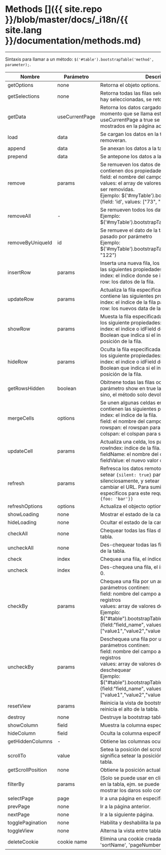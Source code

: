 # Methods []({{ site.repo }}/blob/master/docs/_i18n/{{ site.lang }}/documentation/methods.md)

---

Sintaxis para llamar a un método: `$('#table').bootstrapTable('method', parameter);`.

<table class="table"
       data-toggle="table"
       data-search="true"
       data-show-toggle="true"
       data-show-columns="true"
       data-mobile-responsive="true">
    <thead>
    <tr>
        <th>Nombre</th>
        <th>Parámetro</th>
        <th>Descripción</th>
    </tr>
    </thead>
    <tbody>
    <tr>
        <td>getOptions</td>
        <td>none</td>
        <td>Retorna el objeto options.</td>
    </tr>
    <tr>
        <td>getSelections</td>
        <td>none</td>
        <td>Retorna todas las filas seleccionadas, cuando no hay seleccionadas, se retorna un array vacío .</td>
    </tr>
    <tr>
        <td>getData</td>
        <td>useCurrentPage</td>
        <td>Retorna los datos cargados en la tabla en el momento que se llama este método. Si se setea useCurrentPage a true se devolverá los datos mostrados en la página
        actual</td>
    </tr>
    <tr>
        <td>load</td>
        <td>data</td>
        <td>Se cargan los datos en la tabla, las filas antiguas se removeran.</td>
    </tr>
    <tr>
        <td>append</td>
        <td>data</td>
        <td>Se anexan los datos a la tabla.</td>
    </tr>
	<tr>
        <td>prepend</td>
        <td>data</td>
        <td>Se antepone los datos a la tabla.</td>
    </tr>
    <tr>
        <td>remove</td>
        <td>params</td>
        <td>
        Se remueven los datos de la tabla, los parámetros contienen dos propiedades: <br>
        field: el nombre del campo de las filas removidas. <br>
        values: el array de valores de las filas que deberían ser removidas. <br>
        Ejemplo: $('#myTable').bootstrapTable('remove', {field: 'id', values: ["73", "74"]})
        </td>
    </tr>
    <tr>
        <td>removeAll</td>
        <td>-</td>
        <td>
        Se remueven todos los datos de la tabla <br>
        Ejemplo: $('#myTable').bootstrapTable('removeAll')
        </td>
    </tr>
    <tr>
        <td>removeByUniqueId</td>
        <td>id</td>
        <td>
        Se remueve el dato de la tabla que contiene el id pasado por parámetro<br>
        Ejemplo: $('#myTable').bootstrapTable('removeByUniqueId', "122")
        </td>
    </tr>
    <tr>
        <td>insertRow</td>
        <td>params</td>
        <td>
        Inserta una nueva fila, los paeámetros contienen las siguientes propiedades:<br>
        index: el índice donde se insertara la nueva fila.<br>
        row: los datos de la fila.
        </td>
    </tr>
    <tr>
        <td>updateRow</td>
        <td>params</td>
        <td>
        Actualiza la fila especificada, el parámetro contiene las siguientes propiedades: <br>
        index: el índice de la fila para ser actualizada. <br>
        row: los nuevos data de la fila.
        </td>
    </tr>
	<tr>
        <td>showRow</td>
        <td>params</td>
        <td>Muesta la fila especificada. El parámetro contiene los siguiente propiedades: <br>
        index: el indice o idField de la fila.
        isIdField: Boolean que indica si el index es idField o la posición de la fila.</td>
    </tr>
    <tr>
        <td>hideRow</td>
        <td>params</td>
        <td>Oculta la fila especificada. El parámetro contiene los siguiente propiedades: <br>
        index: el indice o idField de la fila.
        isIdField: Boolean que indica si el index es idField o la posición de la fila.</td>
    </tr>
    <tr>
        <td>getRowsHidden</td>
        <td>boolean</td>
        <td>Obitnene todas las filas ocultas si se pasa el parámetro show en true las filas serán mostradas, sino, el método solo
        devolvera las filas ocultas.</td>
    </tr>
    <tr>
        <td>mergeCells</td>
        <td>options</td>
        <td>
        Se unen algunas celdas en una, las opciones contienen las siguientes propiedades: <br>
        index: el índice de la fila. <br>
        field: el nombre del campo.<br>
        rowspan: el rowspan para ser unidas. <br>
        colspan: el colspan para ser unidas.
        </td>
    </tr>
    <tr>
        <td>updateCell</td>
        <td>params</td>
        <td>
        Actualiza una celda, los parámetros contienen: <br>
        rowIndex: índice de la fila. <br>
        fieldName: el nombre del campo.<br>
        fieldValue: el nuevo valor de la celda. <br>
        </td>
    </tr>
    <tr>
        <td>refresh</td>
        <td>params</td>
        <td>Refresca los datos remotos del servidor, se puede setear <code>{silent: true}</code> para refrescar los datos silenciosamente, y setear <code>{url: newUrl}</code> para cambiar el URL. Para suministrar query params especificos para este request, setear <code>{query: {foo: 'bar'}}</code></td>
    </tr>
    <tr>
        <td>refreshOptions</td>
        <td>options</td>
        <td>Actualiza el objecto options</td>
    </tr>
    <tr>
        <td>showLoading</td>
        <td>none</td>
        <td>Mostrar el estado de la carga.</td>
    </tr>
    <tr>
        <td>hideLoading</td>
        <td>none</td>
        <td>Ocultar el estado de la carga.</td>
    </tr>
    <tr>
        <td>checkAll</td>
        <td>none</td>
        <td>Chequear todas las filas de la página actual de la tabla.</td>
    </tr>
    <tr>
        <td>uncheckAll</td>
        <td>none</td>
        <td>Des-chequear todas las filas de la página actual de la tabla.</td>
    </tr>
    <tr>
        <td>check</td>
        <td>index</td>
        <td>Chequea una fila, el índice de la fila inicia en 0.</td>
    </tr>
    <tr>
        <td>uncheck</td>
        <td>index</td>
        <td>Des-chequea una fila, el índice de la fila inicia en 0.</td>
    </tr>
	<tr>
        <td>checkBy</td>
        <td>params</td>
        <td>
        Chequea una fila por un array de valores los parámetros continen:<br>
        field: nombre del campo a usar para encontrar los registros<br>
        values: array de valores de las filas por chequear<br>
        Ejemplo: <br>
        $("#table").bootstrapTable("checkBy", {field:"field_name", values:["value1","value2","value3"]})
        </td>
    </tr>
    <tr>
        <td>uncheckBy</td>
        <td>params</td>
        <td>
        Deschequea una fila por un array de valores los parámetros continen:<br>
        field: nombre del campo a usar para encontrar los registros<br>
        values: array de valores de las filas por deschequear<br>
        Ejemplo: <br>
        $("#table").bootstrapTable("uncheckBy", {field:"field_name", values:["value1","value2","value3"]})
        </td>
    </tr>
    <tr>
        <td>resetView</td>
        <td>params</td>
        <td>Reinicia la vista de bootstrap table, por ejemplo reinicia el alto de la tabla.</td>
    </tr>
    <tr>
        <td>destroy</td>
        <td>none</td>
        <td>Destruye la bootstrap table.</td>
    </tr>
    <tr>
        <td>showColumn</td>
        <td>field</td>
        <td>Muestra la columna especificada.</td>
    </tr>
    <tr>
        <td>hideColumn</td>
        <td>field</td>
        <td>Oculta la columna especificada.</td>
    </tr>
    <tr>
        <td>getHiddenColumns</td>
        <td>-</td>
        <td>Obtiene las columnas ocultas.</td>
    </tr>
    <tr>
        <td>scrollTo</td>
        <td>value</td>
        <td>Setea la posición del scroll, setear 'bottom' significa setear la posición del scroll al final de la tabla.</td>
    </tr>
    <tr>
        <td>getScrollPosition</td>
        <td>none</td>
        <td>Obtiene la posición actual del scroll.</td>
    </tr>
    <tr>
        <td>filterBy</td>
        <td>params</td>
        <td>(Solo se puede usar en client-side)Filtra los datos en la tabla, ejm. se puede filtrar <code>{age: 10}</code> para mostrar los daros solo con la edad igual a 10.</td>
    </tr>
    <tr>
        <td>selectPage</td>
        <td>page</td>
        <td>Ir a una página en especifico.</td>
    </tr>
    <tr>
        <td>prevPage</td>
        <td>none</td>
        <td>Ir a la página anterior.</td>
    </tr>
    <tr>
        <td>nextPage</td>
        <td>none</td>
        <td>Ir a la siguiente página.</td>
    </tr>
	<tr>
        <td>togglePagination</td>
        <td>none</td>
        <td>Habilita y deshabilita la paginación.</td>
    </tr>
    <tr>
        <td>toggleView</td>
        <td>none</td>
        <td>Alterna la vista entre tabla y tarjeta.</td>
    </tr>
	<tr>
        <td>deleteCookie</td>
        <td>cookie name</td>
        <td>Elimina una cookie creada. Debe usar: 'sortOrder', 'sortName', 'pageNumber' o 'pageList'.</td>
    </tr>
    </tbody>
</table>
